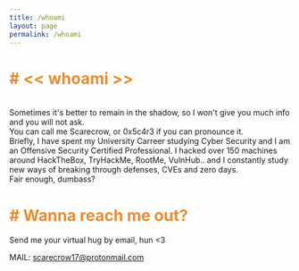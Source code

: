 ```yaml
---
title: /whoami
layout: page
permalink: /whoami
---
```

<h1 style="color:#e78d32"># << whoami >></h1>
<br>
Sometimes it's better to remain in the shadow, so I won't give you much info and you will not ask.<br>
You can call me Scarecrow, or 0x5c4r3 if you can pronounce it.<br>
Briefly, I have spent my University Carreer studying Cyber Security and I am an Offensive Security Certified Professional.
I hacked over 150 machines around HackTheBox, TryHackMe, RootMe, VulnHub.. and I constantly study new ways of breaking through defenses, CVEs and zero days.
<br>
Fair enough, dumbass?

<h1 style="color:#e78d32"># Wanna reach me out?</h1>
Send me your virtual hug by email, hun <3

MAIL: scarecrow17@protonmail.com
